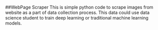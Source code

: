 ##WebPage Scraper
This is simple python code to scrape images from website as a part of data collection process.
This data could use data science student to train deep learning or traditional machine learning models. 
